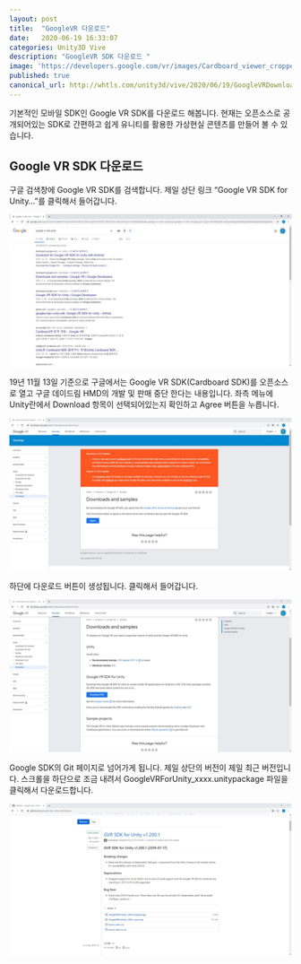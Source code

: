 ```yaml
---
layout: post
title:  "GoogleVR 다운로드"
date:   2020-06-19 16:33:07
categories: Unity3D Vive
description: "GoogleVR SDK 다운로드 "
image: 'https://developers.google.com/vr/images/Cardboard_viewer_cropped.png'
published: true
canonical_url: http://whtls.com/unity3d/vive/2020/06/19/GoogleVRDownload/
---
```


기본적인 모바일 SDK인 Google VR SDK를 다운로드 해봅니다. 현재는 오픈소스로 공개되어있는 SDK로 간편하고 쉽게 유니티를 활용한 가상현실 콘텐츠를 만들어 볼 수 있습니다.

## Google VR SDK 다운로드

구글 검색창에 Google VR SDK를 검색합니다. 제일 상단 링크 “Google VR SDK for Unity…”를 클릭해서 들어갑니다.  

![img](/img/GoogleVR/01/01.JPG)  

19년 11월 13일 기준으로 구글에서는 Google VR SDK(Cardboard SDK)를 오픈소스로 열고 구글 데이드림 HMD의 개발 및 판매 중단 한다는 내용입니다. 좌측 메뉴에 Unity란에서 Download 항목이 선택되어있는지 확인하고 Agree 버튼을 누릅니다.

![img](/img/GoogleVR/01/02.JPG)  

하단에 다운로드 버튼이 생성됩니다. 클릭해서 들어갑니다.

![img](/img/GoogleVR/01/03.JPG)  

Google SDK의 Git 페이지로 넘어가게 됩니다. 제일 상단의 버전이 제일 최근 버전입니다. 스크롤을 하단으로 조금 내려서 GoogleVRForUnity_xxxx.unitypackage 파일을 클릭해서 다운로드합니다.

![img](/img/GoogleVR/01/04.JPG)  

